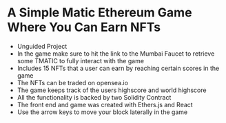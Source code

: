 # A Simple Matic Ethereum Game Where You Can Earn NFTs

* Unguided Project
* In the game make sure to hit the link to the Mumbai Faucet to retrieve some TMATIC to fully interact with the game
* Includes 15 NFTs that a user can earn by reaching certain scores in the game
* The NFTs can be traded on opensea.io 
* The game keeps track of the users highscore and world highscore
* All the functionality is backed by two Solidity Contract
* The front end and game was created with Ethers.js and React
* Use the arrow keys to move your block laterally in the game
